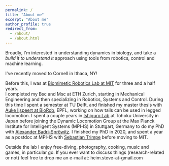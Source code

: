 ```yaml
---
permalink: /
title: "About me"
excerpt: "About me"
author_profile: true
redirect_from: 
  - /about/
  - /about.html
---
```


Broadly, I'm interested in understanding dynamics in biology, and take a _build it to understand it_ approach using tools from robotics, control and machine learning.

I've recently moved to Cornell in Ithaca, NY!

Before this, I was at [Biomimetic Robotics Lab at MIT](https://biomimetics.mit.edu/) for three and a half years.  
I completed my Bsc and Msc at ETH Zurich, starting in Mechanical Engineering and then specializing in Robotics, Systems and Control. During this time I spent a semester at TU Delft, and finished my master thesis with [Auke Ijspeert at BioRob](https://www.epfl.ch/labs/biorob/), EPFL, working on how tails can be used in legged locomotion. I spent a couple years in [Ishiguro Lab](https://www.cmplx.riec.tohoku.ac.jp/) at Tohoku University in Japan before joining the Dynamic Locomotion Group at the Max Planck Institute for Intelligent Systems (MPI-IS) in Stuttgart, Germany to do my PhD with [Alexander Badri-Spröwitz](https://www.mech.kuleuven.be/en/pma/research/robotics/people/00154092).
I finished my PhD in 2020, and spent a year as a postdoc at MPI-IS with [Sebastian Trimpe](https://www.dsme.rwth-aachen.de/) before moving to MIT.

Outside the lab I enjoy free-diving, photography, cooking, music and games, in particular go. If you ever want to discuss things (research-related or not) feel free to drop me an e-mail at: heim.steve-at-gmail.com
